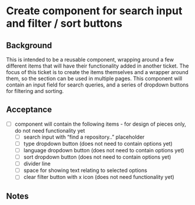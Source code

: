 #  Create component for search input and filter / sort buttons

## Background

This is intended to be a reusable component, wrapping around a few different items that will have their functionality added in another ticket. The focus of this ticket is to create the items themselves and a wrapper around them, so the section can be used in multiple pages. This component will contain an input field for search queries, and a series of dropdown buttons for filtering and sorting. 

## Acceptance

- [ ] component will contain the following items - for design of pieces only, do not need functionality yet
    - [ ] search input with “find a repository..” placeholder
    - [ ] type dropdown button (does not need to contain options yet)
    - [ ] language dropdown button (does not need to contain options yet)
    - [ ] sort dropdown button (does not need to contain options yet)
    - [ ] divider line
    - [ ] space for showing text relating to selected options
    - [ ] clear filter button with x icon (does not need functionality yet)

## Notes
